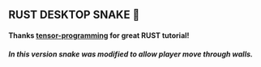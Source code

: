 ## RUST DESKTOP SNAKE :snake:

#### Thanks [tensor-programming](https://github.com/tensor-programming) for great RUST tutorial!

##### In this version snake was modified to allow player move through walls.
